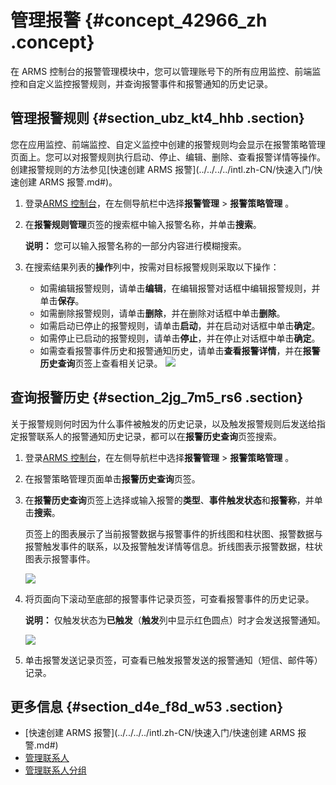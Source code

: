 # 管理报警 {#concept_42966_zh .concept}

在 ARMS 控制台的报警管理模块中，您可以管理账号下的所有应用监控、前端监控和自定义监控报警规则，并查询报警事件和报警通知的历史记录。

## 管理报警规则 {#section_ubz_kt4_hhb .section}

您在应用监控、前端监控、自定义监控中创建的报警规则均会显示在报警策略管理页面上。您可以对报警规则执行启动、停止、编辑、删除、查看报警详情等操作。创建报警规则的方法参见[快速创建 ARMS 报警](../../../../intl.zh-CN/快速入门/快速创建 ARMS 报警.md#)。

1.  登录[ARMS 控制台](https://arms-intl.console.aliyun.com/#/home)，在左侧导航栏中选择**报警管理** \> **报警策略管理** 。
2.  在**报警规则管理**页签的搜索框中输入报警名称，并单击**搜索**。

    **说明：** 您可以输入报警名称的一部分内容进行模糊搜索。

3.  在搜索结果列表的**操作**列中，按需对目标报警规则采取以下操作：

    -   如需编辑报警规则，请单击**编辑**，在编辑报警对话框中编辑报警规则，并单击**保存**。
    -   如需删除报警规则，请单击**删除**，并在删除对话框中单击**删除**。
    -   如需启动已停止的报警规则，请单击**启动**，并在启动对话框中单击**确定**。
    -   如需停止已启动的报警规则，请单击**停止**，并在停止对话框中单击**确定**。
    -   如需查看报警事件历史和报警通知历史，请单击**查看报警详情**，并在**报警历史查询**页签上查看相关记录。
    ![](http://static-aliyun-doc.oss-cn-hangzhou.aliyuncs.com/assets/img/152335/156136057343290_zh-CN.png)


## 查询报警历史 {#section_2jg_7m5_rs6 .section}

关于报警规则何时因为什么事件被触发的历史记录，以及触发报警规则后发送给指定报警联系人的报警通知历史记录，都可以在**报警历史查询**页签搜索。

1.  登录[ARMS 控制台](https://arms-intl.console.aliyun.com/#/home)，在左侧导航栏中选择**报警管理** \> **报警策略管理** 。
2.  在报警策略管理页面单击**报警历史查询**页签。

3.  在**报警历史查询**页签上选择或输入报警的**类型**、**事件触发状态**和**报警称**，并单击**搜索**。

    页签上的图表展示了当前报警数据与报警事件的折线图和柱状图、报警数据与报警触发事件的联系，以及报警触发详情等信息。折线图表示报警数据，柱状图表示报警事件。

    ![](http://static-aliyun-doc.oss-cn-hangzhou.aliyuncs.com/assets/img/152335/156136057343291_zh-CN.png)

4.  将页面向下滚动至底部的报警事件记录页签，可查看报警事件的历史记录。

    **说明：** 仅触发状态为**已触发**（**触发**列中显示红色圆点）时才会发送报警通知。

    ![](http://static-aliyun-doc.oss-cn-hangzhou.aliyuncs.com/assets/img/152335/156136057343292_zh-CN.png)

5.  单击报警发送记录页签，可查看已触发报警发送的报警通知（短信、邮件等）记录。


## 更多信息 {#section_d4e_f8d_w53 .section}

-   [快速创建 ARMS 报警](../../../../intl.zh-CN/快速入门/快速创建 ARMS 报警.md#)
-   [管理联系人](intl.zh-CN/大盘和报警/管理联系人.md#)
-   [管理联系人分组](intl.zh-CN/大盘和报警/管理联系人分组.md#)

